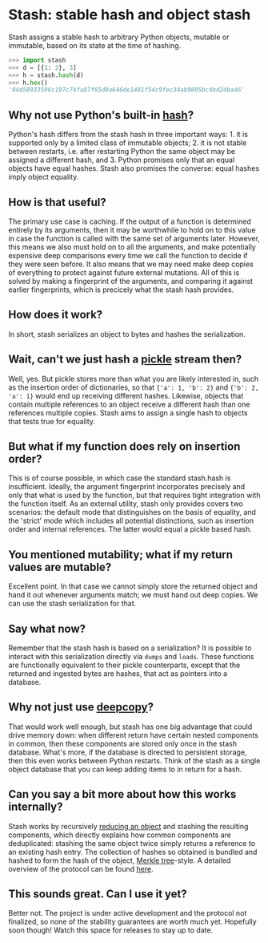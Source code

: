 # Stash: stable hash and object stash

Stash assigns a stable hash to arbitrary Python objects, mutable or immutable,
based on its state at the time of hashing.

```python
>>> import stash
>>> d = [{1: 2}, 3]
>>> h = stash.hash(d)
>>> h.hex()
'84d58933596c197c74fa87f65d9a646de1481f54c9fec34ab9805bc4bd24ba46'
```

## Why not use Python's built-in [hash](https://docs.python.org/3/library/functions.html#hash)?

Python's hash differs from the stash hash in three important ways: 1. it is
supported only by a limited class of immutable objects; 2. it is not stable
between restarts, i.e. after restarting Python the same object may be assigned
a different hash, and 3. Python promises only that an equal objects have equal
hashes. Stash also promises the converse: equal hashes imply object equality.

## How is that useful?

The primary use case is caching. If the output of a function is determined
entirely by its arguments, then it may be worthwhile to hold on to this value
in case the function is called with the same set of arguments later. However,
this means we also must hold on to all the arguments, and make potentially
expensive deep comparisons every time we call the function to decide if they
were seen before. It also means that we may need make deep copies of everything
to protect against future external mutations. All of this is solved by making a
fingerprint of the arguments, and comparing it against earlier fingerprints,
which is precicely what the stash hash provides.

## How does it work?

In short, stash serializes an object to bytes and hashes the serialization.

## Wait, can't we just hash a [pickle](https://docs.python.org/3/library/pickle.html) stream then?

Well, yes. But pickle stores more than what you are likely interested in, such
as the insertion order of dictionaries, so that `{'a': 1, 'b': 2}` and `{'b':
2, 'a': 1}` would end up receiving different hashes. Likewise, objects that
contain multiple references to an object receive a different hash than one
references multiple copies. Stash aims to assign a single hash to objects that
tests true for equality.

## But what if my function does rely on insertion order?

This is of course possible, in which case the standard stash.hash is
insufficient. Ideally, the argument fingerprint incorporates precisely and only
that what is used by the function, but that requires tight integration with the
function itself. As an external utility, stash only provides covers two
scenarios: the default mode that distinguishes on the basis of equality, and
the 'strict' mode which includes all potential distinctions, such as insertion
order and internal references. The latter would equal a pickle based hash.

## You mentioned mutability; what if my return values are mutable?

Excellent point. In that case we cannot simply store the returned object and
hand it out whenever arguments match; we must hand out deep copies. We can use
the stash serialization for that.

## Say what now?

Remember that the stash hash is based on a serialization? It is possible to
interact with this serialization directly via `dumps` and `loads`. These
functions are functionally equivalent to their pickle counterparts, except that
the returned and ingested bytes are hashes, that act as pointers into a
database.

## Why not just use [deepcopy](https://docs.python.org/3/library/copy.html#copy.deepcopy)?

That would work well enough, but stash has one big advantage that could drive
memory down: when different return have certain nested components in common,
then these components are stored only once in the stash database. What's more,
if the database is directed to persistent storage, then this even works between
Python restarts. Think of the stash as a single object database that you can
keep adding items to in return for a hash.

## Can you say a bit more about how this works internally?

Stash works by recursively [reducing an
object](https://docs.python.org/3/library/pickle.html#object.__reduce__) and
stashing the resulting components, which directly explains how common
components are deduplicated: stashing the same object twice simply returns a
reference to an existing hash entry. The collection of hashes so obtained is
bundled and hashed to form the hash of the object, [Merkle
tree](https://en.wikipedia.org/wiki/Merkle_tree)-style. A detailed overview of
the protocol can be found [here](PROTOCOL.md).

## This sounds great. Can I use it yet?

Better not. The project is under active development and the protocol not
finalized, so none of the stability guarantees are worth much yet. Hopefully
soon though! Watch this space for releases to stay up to date.

